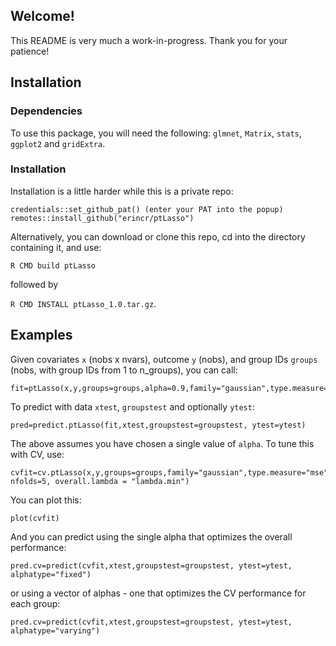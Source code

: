 ## Welcome!
This README is very much a work-in-progress. Thank you for your patience!

## Installation 
### Dependencies
To use this package, you will need the following: `glmnet`, `Matrix`, `stats`, `ggplot2` and `gridExtra`.


### Installation
Installation is a little harder while this is a private repo:

```
credentials::set_github_pat() (enter your PAT into the popup)
remotes::install_github("erincr/ptLasso")
```

Alternatively, you can download or clone this repo, cd into the directory containing it, and use: 

```R CMD build ptLasso```

followed by

```R CMD INSTALL ptLasso_1.0.tar.gz```.

## Examples

Given covariates ```x``` (nobs x nvars), outcome ```y``` (nobs), and group IDs ```groups``` (nobs, with group IDs from 1 to n_groups), you can call:

```
fit=ptLasso(x,y,groups=groups,alpha=0.9,family="gaussian",type.measure="mse")
```

To predict with data ```xtest```, ```groupstest``` and optionally ```ytest```:
```
pred=predict.ptLasso(fit,xtest,groupstest=groupstest, ytest=ytest)
```

The above assumes you have chosen a single value of ```alpha```. To tune this with CV, use:
```
cvfit=cv.ptLasso(x,y,groups=groups,family="gaussian",type.measure="mse",foldid=NULL, nfolds=5, overall.lambda = "lambda.min")
```

You can plot this:
```
plot(cvfit)
```

And you can predict using the single alpha that optimizes the overall performance:
```
pred.cv=predict(cvfit,xtest,groupstest=groupstest, ytest=ytest, alphatype="fixed")
```

or using a vector of alphas - one that optimizes the CV performance for each group:
```
pred.cv=predict(cvfit,xtest,groupstest=groupstest, ytest=ytest, alphatype="varying")
```


